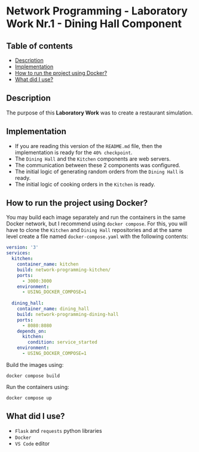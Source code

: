 # Network Programming - Laboratory Work Nr.1 - Dining Hall Component

## Table of contents
* [Description](#description)
* [Implementation](#implementation) 
* [How to run the project using Docker?](#how-to-run-the-project-using-docker)
* [What did I use?](#what-did-i-use) 

## Description

The purpose of this **Laboratory Work** was to create a restaurant simulation.

## Implementation

* If you are reading this version of the `README.md` file, then the implementation is ready for the `40% checkpoint`.
* The `Dining Hall` and the `Kitchen` components are web servers.
* The communication between these 2 components was configured.
* The initial logic of generating random orders from the `Dining Hall` is ready.
* The initial logic of cooking orders in the `Kitchen` is ready.

## How to run the project using Docker?

You may build each image separately and run the containers in the same Docker network, but I recommend using `docker compose`. For this, you will have to clone the `Kitchen` and `Dining Hall` repositories and at the same level create a file named `docker-compose.yaml` with the following contents:

```yaml
version: '3'
services:
  kitchen:
    container_name: kitchen
    build: network-programming-kitchen/
    ports:
      - 3000:3000
    environment:
      - USING_DOCKER_COMPOSE=1
  
  dining_hall:
    container_name: dining_hall
    build: network-programming-dining-hall
    ports:
      - 8080:8080
    depends_on:
      kitchen:
        condition: service_started
    environment:
      - USING_DOCKER_COMPOSE=1
```

Build the images using:

```
docker compose build
```

Run the containers using:

```
docker compose up
```


## What did I use?

* `Flask` and `requests` python libraries
* `Docker`
* `VS Code` editor